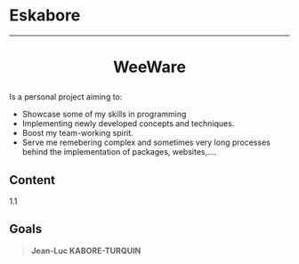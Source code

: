 # Eskabore
---

 # <p style="text-align: center;">WeeWare</p>

 Is a personal project aiming to:
 * Showcase some of my skills in programming 
 * Implementing newly developed concepts and techniques. 
 * Boost my team-working spirit. 
 * Serve me remebering complex and sometimes very long processes behind the implementation of packages, websites,....


## Content

1.1


## Goals



>**Jean-Luc KABORE-TURQUIN**